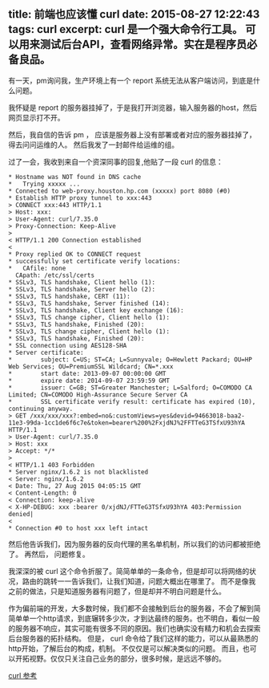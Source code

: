 title: 前端也应该懂 curl
date: 2015-08-27 12:22:43
tags: curl
excerpt: curl 是一个强大命令行工具。 可以用来测试后台API，查看网络异常。实在是程序员必备良品。
---
有一天，pm询问我，生产环境上有一个 report 系统无法从客户端访问，到底是什么问题。

我怀疑是 report 的服务器挂掉了，于是我打开浏览器，输入服务器的host，然后网页显示打不开。 

然后，我自信的告诉 pm ， 应该是服务器上没有部署或者对应的服务器挂掉了，得去问问运维的人。 然后我发了一封邮件给运维的组。

过了一会，我收到来自一个资深同事的回复,他贴了一段 curl 的信息：

```
* Hostname was NOT found in DNS cache
*   Trying xxxxx ...
* Connected to web-proxy.houston.hp.com (xxxxx) port 8080 (#0)
* Establish HTTP proxy tunnel to xxx:443
> CONNECT xxx:443 HTTP/1.1
> Host: xxx:
> User-Agent: curl/7.35.0
> Proxy-Connection: Keep-Alive
> 
< HTTP/1.1 200 Connection established
< 
* Proxy replied OK to CONNECT request
* successfully set certificate verify locations:
*   CAfile: none
  CApath: /etc/ssl/certs
* SSLv3, TLS handshake, Client hello (1):
* SSLv3, TLS handshake, Server hello (2):
* SSLv3, TLS handshake, CERT (11):
* SSLv3, TLS handshake, Server finished (14):
* SSLv3, TLS handshake, Client key exchange (16):
* SSLv3, TLS change cipher, Client hello (1):
* SSLv3, TLS handshake, Finished (20):
* SSLv3, TLS change cipher, Client hello (1):
* SSLv3, TLS handshake, Finished (20):
* SSL connection using AES128-SHA
* Server certificate:
*        subject: C=US; ST=CA; L=Sunnyvale; O=Hewlett Packard; OU=HP Web Services; OU=PremiumSSL Wildcard; CN=*.xxx
*        start date: 2013-09-07 00:00:00 GMT
*        expire date: 2014-09-07 23:59:59 GMT
*        issuer: C=GB; ST=Greater Manchester; L=Salford; O=COMODO CA Limited; CN=COMODO High-Assurance Secure Server CA
*        SSL certificate verify result: certificate has expired (10), continuing anyway.
> GET /xxx/xxx/xxx?:embed=no&:customViews=yes&devid=94663018-baa2-11e3-99da-1cc1de6f6c7e&token=bearer%200%2FxjdNJ%2FFTTeG3TSfxU93hYA HTTP/1.1
> User-Agent: curl/7.35.0
> Host: xxx
> Accept: */*
> 
< HTTP/1.1 403 Forbidden
* Server nginx/1.6.2 is not blacklisted
< Server: nginx/1.6.2
< Date: Thu, 27 Aug 2015 04:05:15 GMT
< Content-Length: 0
< Connection: keep-alive
< X-HP-DEBUG: xxx :bearer 0/xjdNJ/FTTeG3TSfxU93hYA 403:Permission denied|
< 
* Connection #0 to host xxx left intact
```

然后他告诉我们，因为服务器的反向代理的黑名单机制，所以我们的访问都被拒绝了。 再然后， 问题修复。

我深深的被 curl 这个命令折服了。简简单单的一条命令，但是却可以将网络的状况，路由的跳转一一告诉我们，让我们知道，问题大概出在哪里了。 而不是像我之前的做法，只是知道服务器有问题了，但是却并不明白问题是什么。 

作为偏前端的开发，大多数时候，我们都不会接触到后台的服务器，不会了解到简简单单一个http请求，到底辗转多少次，才到达最终的服务。也不明白，看似一般的服务器不响应，其实可能有很多不同的原因。我们也确实没有精力和机会去探索后台服务器的拓扑结构。 但是， curl 命令给了我们这样的能力，可以从最熟悉的http开始，了解后台的构成，机制。 不仅仅是可以解决类似的问题。 而且，也可以开拓视野。仅仅只关注自己业务的部分，很多时候，是远远不够的。

[curl 参考](http://curl.haxx.se/docs/manpage.html)